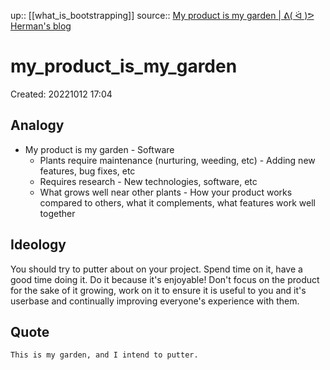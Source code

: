 up:: [[what_is_bootstrapping]]
source:: [My product is my garden | ᕕ( ᐛ )ᕗ Herman's blog](https://herman.bearblog.dev/my-product-is-my-garden/)

# my_product_is_my_garden

Created: 20221012 17:04

## Analogy

- My product is my garden - Software
	- Plants require maintenance (nurturing, weeding, etc) - Adding new features, bug fixes, etc
	- Requires research - New technologies, software, etc
	- What grows well near other plants - How your product works compared to others, what it complements, what features work well together

## Ideology

You should try to putter about on your project.
Spend time on it, have a good time doing it.
Do it because it's enjoyable!
Don't focus on the product for the sake of it growing, work on it to ensure it is useful to you and it's userbase and continually improving everyone's experience with them.

## Quote

```ad-quote
This is my garden, and I intend to putter.
```
